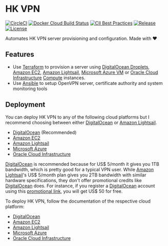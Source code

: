 # HK VPN

[![CircleCI](https://img.shields.io/circleci/project/github/ayltai/hkvpn-infrastructure/master.svg?style=flat)](https://circleci.com/gh/ayltai/hkvpn-infrastructure)
[![Docker Cloud Build Status](https://img.shields.io/docker/cloud/build/ayltai/hkvpn-infrastructure)](https://cloud.docker.com/u/ayltai/repository/docker/ayltai/hkvpn-infrastructure)
[![CII Best Practices](https://bestpractices.coreinfrastructure.org/projects/3261/badge)](https://bestpractices.coreinfrastructure.org/projects/3261)
[![Release](https://img.shields.io/github/release/ayltai/hkvpn-infrastructure.svg?style=flat)](https://github.com/ayltai/hkvpn-infrastructure/releases)
[![License](https://img.shields.io/github/license/ayltai/hkvpn-infrastructure.svg?style=flat)](https://github.com/ayltai/hkvpn-infrastructure/blob/master/LICENSE)

Automates HK VPN server provisioning and configuration. Made with ❤

## Features
* Use [Terraform](https://www.terraform.io/) to provision a server using [DigitalOcean Droplets](https://m.do.co/c/f873e16476e5), [Amazon EC2](https://aws.amazon.com/ec2/), [Amazon Lightsail](https://aws.amazon.com/lightsail/), [Microsoft Azure VM](https://azure.microsoft.com/en-us/services/virtual-machines/) or [Oracle Cloud Infrastructure](https://www.oracle.com/cloud/) [Compute](https://www.oracle.com/cloud/compute/) instances.
* Use [Ansible](https://www.ansible.com/) to setup OpenVPN server, certificate authority and system monitoring tools

## Deployment
You can deploy HK VPN to any of the following cloud platforms but I recommend choosing between either [DigitalOcean](https://m.do.co/c/f873e16476e5) or [Amazon Lightsail](https://aws.amazon.com/lightsail/).

* [DigitalOcean](https://m.do.co/c/f873e16476e5) (Recommended)
* [Amazon EC2](https://aws.amazon.com/ec2/)
* [Amazon Lightsail](https://aws.amazon.com/lightsail/)
* [Microsoft Azure](https://azure.microsoft.com/en-us/services/virtual-machines/)
* [Oracle Cloud Infrastructure](https://www.oracle.com/cloud/)

[DigitalOcean](https://m.do.co/c/f873e16476e5) is recommended because for US$ 5/month it gives you 1TB bandwidth, which is pretty good for a typical VPN user. While [Amazon Lightsail](https://aws.amazon.com/lightsail/)'s US$ 5/month plan gives you 2TB bandwidth with similar hardware specifications, they don't offer promotional credits like [DigitalOcean](https://m.do.co/c/f873e16476e5) does. For instance, if you register a [DigitalOcean](https://m.do.co/c/f873e16476e5) account using this [promotional link](https://m.do.co/c/f873e16476e5), you will get US$ 50 for free.

To deploy HK VPN, follow the documentation of the respective cloud platform:
* [DigitalOcean](DigitalOcean.md)
* [Amazon EC2](EC2.md)
* [Amazon Lightsail](LightSail.md)
* [Microsoft Azure](Azure.md)
* [Oracle Cloud Infrastructure](Oracle.md)
